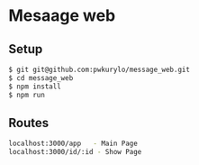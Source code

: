 # Mesaage web

## Setup
```sh
$ git git@github.com:pwkurylo/message_web.git
$ cd message_web
$ npm install
$ npm run
```
## Routes
```sh
localhost:3000/app   - Main Page
localhost:3000/id/:id - Show Page
```

